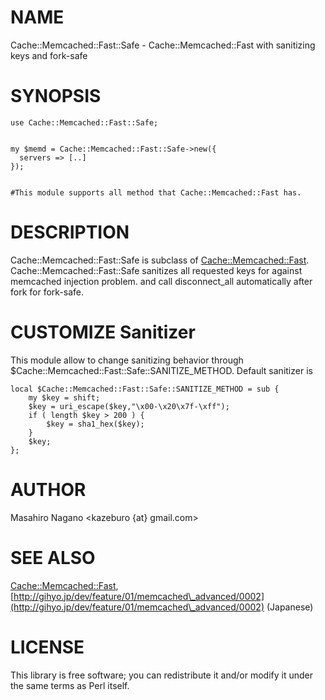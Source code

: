 # NAME

Cache::Memcached::Fast::Safe - Cache::Memcached::Fast with sanitizing keys and fork-safe

# SYNOPSIS

    use Cache::Memcached::Fast::Safe;
    

    my $memd = Cache::Memcached::Fast::Safe->new({
      servers => [..]
    });
    

    #This module supports all method that Cache::Memcached::Fast has.

# DESCRIPTION

Cache::Memcached::Fast::Safe is subclass of [Cache::Memcached::Fast](http://search.cpan.org/perldoc?Cache::Memcached::Fast).
Cache::Memcached::Fast::Safe sanitizes all requested keys for against 
memcached injection problem. and call disconnect\_all automatically after fork 
for fork-safe.

# CUSTOMIZE Sanitizer

This module allow to change sanitizing behavior through $Cache::Memcached::Fast::Safe::SANITIZE\_METHOD.
Default sanitizer is

    local $Cache::Memcached::Fast::Safe::SANITIZE_METHOD = sub {
        my $key = shift;
        $key = uri_escape($key,"\x00-\x20\x7f-\xff");
        if ( length $key > 200 ) {
            $key = sha1_hex($key);
        }
        $key;
    };

# AUTHOR

Masahiro Nagano <kazeburo {at} gmail.com>

# SEE ALSO

[Cache::Memcached::Fast](http://search.cpan.org/perldoc?Cache::Memcached::Fast), [http://gihyo.jp/dev/feature/01/memcached\_advanced/0002](http://gihyo.jp/dev/feature/01/memcached\_advanced/0002) (Japanese)

# LICENSE

This library is free software; you can redistribute it and/or modify
it under the same terms as Perl itself.
